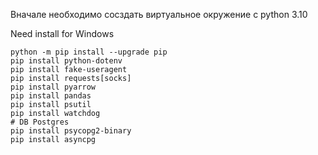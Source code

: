 Вначале необходимо сосздать виртуальное окружение с python 3.10

Need install for Windows
```shell
python -m pip install --upgrade pip
pip install python-dotenv
pip install fake-useragent
pip install requests[socks]
pip install pyarrow
pip install pandas
pip install psutil
pip install watchdog
# DB Postgres
pip install psycopg2-binary
pip install asyncpg
```
